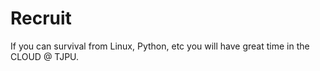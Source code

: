 # Recruit

If you can survival from Linux, Python, etc
you will have great time in the CLOUD @ TJPU.
